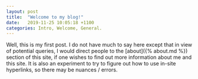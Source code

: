```yaml
---
layout: post
title:  "Welcome to my blog!"
date:   2019-11-25 10:05:18 +1100
categories: Intro, Welcome, General.
---
```


Well, this is my first post.  I do not have much to say here except that in view of potential queries, I would direct people to the [about]({% about.md %}) section of this site, if one wishes to find out more information about me and this site.  It is also an experiment to try to figure out how to use in-site hyperlinks, so there may be nuances / errors.